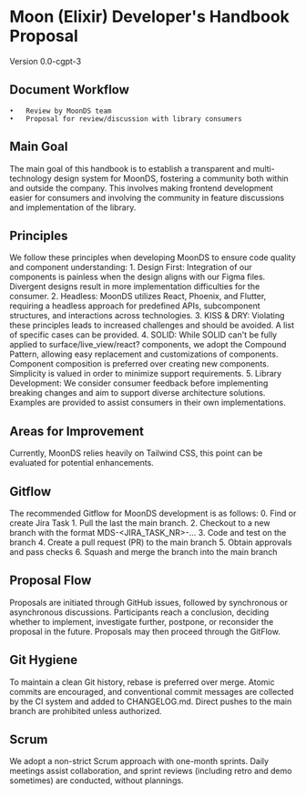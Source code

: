 # Moon (Elixir) Developer's Handbook Proposal
Version 0.0-cgpt-3

## Document Workflow
	•	Review by MoonDS team
	•	Proposal for review/discussion with library consumers

## Main Goal
The main goal of this handbook is to establish a transparent and multi-technology design system for MoonDS, fostering a community both within and outside the company. This involves making frontend development easier for consumers and involving the community in feature discussions and implementation of the library.

## Principles
We follow these principles when developing MoonDS to ensure code quality and component understanding:
	1.	Design First: Integration of our components is painless when the design aligns with our Figma files. Divergent designs result in more implementation difficulties for the consumer.
	2.	Headless: MoonDS utilizes React, Phoenix, and Flutter, requiring a headless approach for predefined APIs, subcomponent structures, and interactions across technologies.
	3.	KISS & DRY: Violating these principles leads to increased challenges and should be avoided. A list of specific cases can be provided.
	4.	SOLID: While SOLID can't be fully applied to surface/live_view/react? components, we adopt the Compound Pattern, allowing easy replacement and customizations of components. Component composition is preferred over creating new components. Simplicity is valued in order to minimize support requirements.
	5.	Library Development: We consider consumer feedback before implementing breaking changes and aim to support diverse architecture solutions. Examples are provided to assist consumers in their own implementations.

## Areas for Improvement
Currently, MoonDS relies heavily on Tailwind CSS, this point can be evaluated for potential enhancements.

## Gitflow
The recommended Gitflow for MoonDS development is as follows:
  0.  Find or create Jira Task 
	1.	Pull the last the main branch.
	2.	Checkout to a new branch with the format MDS-<JIRA_TASK_NR>-...
	3.	Code and test on the branch
	4.	Create a pull request (PR) to the main branch
	5.	Obtain approvals and pass checks
	6.	Squash and merge the branch into the main branch

## Proposal Flow
Proposals are initiated through GitHub issues, followed by synchronous or asynchronous discussions. Participants reach a conclusion, deciding whether to implement, investigate further, postpone, or reconsider the proposal in the future. Proposals may then proceed through the  GitFlow.

## Git Hygiene
To maintain a clean Git history, rebase is preferred over merge. Atomic commits are encouraged, and conventional commit messages are collected by the CI system and added to CHANGELOG.md. Direct pushes to the main branch are prohibited unless authorized.

## Scrum
We adopt a non-strict Scrum approach with one-month sprints. Daily meetings assist collaboration, and sprint reviews (including retro and demo sometimes) are conducted, without plannings.

